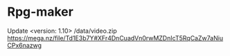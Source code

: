 # Rpg-maker
Update
<version: 1.10>
  /data/video.zip https://mega.nz/file/Td1E3b7Y#XFr4DnCuadVn0rwMZDnIcT5RqCaZw7aNiuCPx6nazwg
  <end of version>
